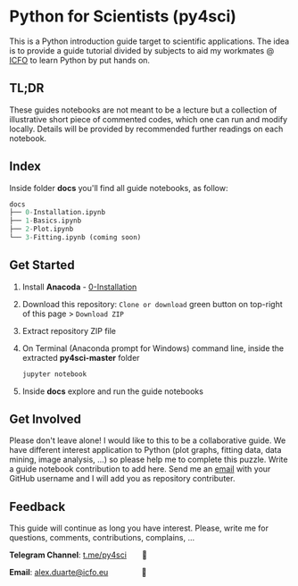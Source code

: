 # Python for Scientists (py4sci)

This is a Python introduction guide target to scientific applications. The idea is to provide a guide tutorial divided by subjects to aid my workmates @ [ICFO](https://www.icfo.eu/) to learn Python by put hands on. 

## TL;DR  

These guides notebooks are not meant to be a lecture but a collection of illustrative short piece of commented codes, which one can run and modify locally. Details will be provided by recommended further readings on each notebook.

## Index

Inside folder **docs** you'll find all guide notebooks, as follow:

```python
docs
├── 0-Installation.ipynb
├── 1-Basics.ipynb
├── 2-Plot.ipynb
└── 3-Fitting.ipynb (coming soon)
```

## Get Started

1. Install **Anacoda** - [0-Installation](https://github.com/leaxp/py4sci/blob/master/docs/0-Installation.ipynb) 

2. Download this repository: 
   `Clone or download` green button on top-right of this page  >  `Download ZIP`

3. Extract repository ZIP file

4. On Terminal (Anaconda prompt for Windows) command line, inside the extracted **py4sci-master** folder

   ```python
   jupyter notebook
   ```

5. Inside **docs** explore and run the guide notebooks

## Get Involved

Please don't leave alone! I would like to this to be a collaborative guide. We have different interest application to Python (plot graphs, fitting data, data mining, image analysis, ...) so please help me to complete this puzzle. Write a guide notebook contribution to add here. Send me an [email](mailto:alex.duarte@icfo.eu) with your GitHub username and I will add you as repository contributer.

## Feedback

This guide will continue as long you have interest. Please, write me for questions, comments, contributions, complains, ...

**Telegram Channel**:  [t.me/py4sci](https://t.me/py4sci) &nbsp;&nbsp;&nbsp;&nbsp;&nbsp; :loudspeaker:

**Email**: [alex.duarte@icfo.eu](mailto:alex.duarte@icfo.eu)&emsp;&emsp;&emsp;&emsp; :email: